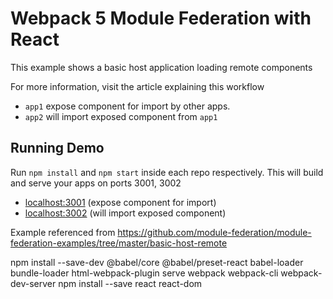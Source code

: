 # Webpack 5 Module Federation with React

This example shows a basic host application loading remote components

For more information, visit the article explaining this workflow

- `app1` expose component for import by other apps.
- `app2` will import exposed component from `app1`

## Running Demo

Run `npm install` and `npm start` inside each repo respectively. This will build and serve your apps on ports 3001, 3002

- [localhost:3001](http://localhost:3001/) (expose component for import)
- [localhost:3002](http://localhost:3002/) (will import exposed component)

Example referenced from https://github.com/module-federation/module-federation-examples/tree/master/basic-host-remote


npm install --save-dev @babel/core @babel/preset-react babel-loader bundle-loader html-webpack-plugin serve webpack webpack-cli webpack-dev-server
npm install --save react react-dom
